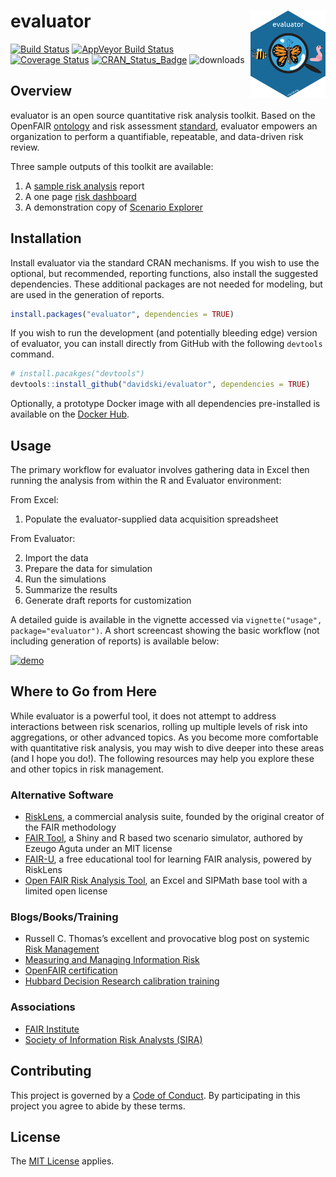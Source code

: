 
<!-- README.md is generated from README.Rmd. Please edit that file -->

# evaluator <img alt="evaluator Logo" title="evaluator" align="right" src="man/figures/evaluator_hex.png" height="139"/>

[![Build
Status](https://travis-ci.org/davidski/evaluator.svg?branch=master)](https://travis-ci.org/davidski/evaluator)
[![AppVeyor Build
Status](https://ci.appveyor.com/api/projects/status/github/davidski/evaluator?branch=master&svg=true)](https://ci.appveyor.com/project/davidski/evaluator)
[![Coverage
Status](https://codecov.io/gh/davidski/evaluator/branch/master/graph/badge.svg)](https://codecov.io/github/davidski/evaluator?branch=master)
[![CRAN\_Status\_Badge](https://www.r-pkg.org/badges/version/evaluator)](https://cran.r-project.org/package=evaluator)
![downloads](https://cranlogs.r-pkg.org/badges/grand-total/evaluator)

## Overview

evaluator is an open source quantitative risk analysis toolkit. Based on
the OpenFAIR [ontology](https://www2.opengroup.org/ogsys/catalog/C13K)
and risk assessment
[standard](https://www2.opengroup.org/ogsys/catalog/C13G), evaluator
empowers an organization to perform a quantifiable, repeatable, and
data-driven risk review.

Three sample outputs of this toolkit are available:

1)  A [sample risk
    analysis](https://evaluator.tidyrisk.org/reports/evaluator_risk_analysis.html)
    report
2)  A one page [risk
    dashboard](https://evaluator.tidyrisk.org/reports/evaluator_risk_dashboard.html)
3)  A demonstration copy of [Scenario
    Explorer](https://davidski.shinyapps.io/scenario_explorer)

## Installation

Install evaluator via the standard CRAN mechanisms. If you wish to use
the optional, but recommended, reporting functions, also install the
suggested dependencies. These additional packages are not needed for
modeling, but are used in the generation of reports.

``` r
install.packages("evaluator", dependencies = TRUE)
```

If you wish to run the development (and potentially bleeding edge)
version of evaluator, you can install directly from GitHub with the
following `devtools` command.

``` r
# install.pacakges("devtools")
devtools::install_github("davidski/evaluator", dependencies = TRUE)
```

Optionally, a prototype Docker image with all dependencies pre-installed
is available on the [Docker
Hub](https://hub.docker.com/r/davidski/evaluator-docker/).

## Usage

The primary workflow for evaluator involves gathering data in Excel then
running the analysis from within the R and Evaluator environment:

From Excel:

1.  Populate the evaluator-supplied data acquisition spreadsheet

From Evaluator:

2.  Import the data
3.  Prepare the data for simulation
4.  Run the simulations
5.  Summarize the results
6.  Generate draft reports for customization

A detailed guide is available in the vignette accessed via
`vignette("usage", package="evaluator")`. A short screencast showing the
basic workflow (not including generation of reports) is available below:

[![demo](https://asciinema.org/a/qIBU3lhPkWHGMYD9O2GU1YgcU.png)](https://asciinema.org/a/qIBU3lhPkWHGMYD9O2GU1YgcU?s=2&autoplay=1)

## Where to Go from Here

While evaluator is a powerful tool, it does not attempt to address
interactions between risk scenarios, rolling up multiple levels of risk
into aggregations, or other advanced topics. As you become more
comfortable with quantitative risk analysis, you may wish to dive deeper
into these areas (and I hope you do\!). The following resources may help
you explore these and other topics in risk management.

### Alternative Software

  - [RiskLens](http://www.risklens.com/), a commercial analysis suite,
    founded by the original creator of the FAIR methodology
  - [FAIR Tool](https://github.com/zugo01/FAIRTool), a Shiny and R based
    two scenario simulator, authored by Ezeugo Aguta under an MIT
    license
  - [FAIR-U](https://www.fairinstitute.org/fair-u), a free educational
    tool for learning FAIR analysis, powered by RiskLens
  - [Open FAIR Risk Analysis
    Tool](https://publications.opengroup.org/i181), an Excel and SIPMath
    base tool with a limited open license

### Blogs/Books/Training

  - Russell C. Thomas’s excellent and provocative blog post on systemic
    [Risk
    Management](http://exploringpossibilityspace.blogspot.com/2013/08/risk-management-out-with-old-in-with-new.html)
  - [Measuring and Managing Information
    Risk](https://smile.amazon.com/gp/product/0124202314)
  - [OpenFAIR
    certification](http://www.opengroup.org/certifications/openfair)
  - [Hubbard Decision Research calibration
    training](https://www.hubbardresearch.com/training/)

### Associations

  - [FAIR Institute](http://www.fairinstitute.org/)
  - [Society of Information Risk Analysts
    (SIRA)](https://www.societyinforisk.org/)

## Contributing

This project is governed by a [Code of Conduct](CODE_OF_CONDUCT.md). By
participating in this project you agree to abide by these terms.

## License

The [MIT License](LICENSE) applies.
